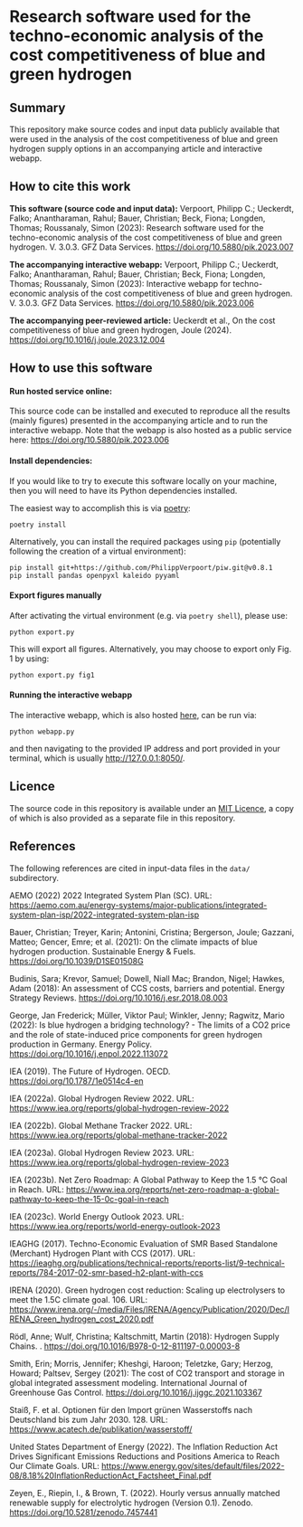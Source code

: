 # Research software used for the techno-economic analysis of the cost competitiveness of blue and green hydrogen

## Summary
This repository make source codes and input data publicly available that were used in the analysis of the cost competitiveness of blue and green hydrogen  supply options in an accompanying article and interactive webapp.

## How to cite this work

**This software (source code and input data):**
Verpoort, Philipp C.; Ueckerdt, Falko; Anantharaman, Rahul; Bauer, Christian; Beck, Fiona; Longden, Thomas; Roussanaly, Simon (2023): Research software used for the techno-economic analysis of the cost competitiveness of blue and green hydrogen. V. 3.0.3. GFZ Data Services. https://doi.org/10.5880/pik.2023.007

**The accompanying interactive webapp:**
Verpoort, Philipp C.; Ueckerdt, Falko; Anantharaman, Rahul; Bauer, Christian; Beck, Fiona; Longden, Thomas; Roussanaly, Simon (2023): Interactive webapp for techno-economic analysis of the cost competitiveness of blue and green hydrogen. V. 3.0.3. GFZ Data Services. https://doi.org/10.5880/pik.2023.006

**The accompanying peer-reviewed article:**
Ueckerdt et al., On the cost competitiveness of blue and green hydrogen, Joule (2024). https://doi.org/10.1016/j.joule.2023.12.004

## How to use this software

#### Run hosted service online:
This source code can be installed and executed to reproduce all the results (mainly figures) presented in the accompanying article and to run the interactive webapp. Note that the webapp is also hosted as a public service here: https://doi.org/10.5880/pik.2023.006

#### Install dependencies:
If you would like to try to execute this software locally on your machine, then you will need to have its Python dependencies installed.

The easiest way to accomplish this is via [poetry](https://python-poetry.org/):
```commandline
poetry install
```

Alternatively, you can install the required packages using `pip` (potentially following the creation of a virtual environment):

```commandline
pip install git+https://github.com/PhilippVerpoort/piw.git@v0.8.1
pip install pandas openpyxl kaleido pyyaml
```

#### Export figures manually
After activating the virtual environment (e.g. via `poetry shell`), please use:
```commandline
python export.py
```
This will export all figures. Alternatively, you may choose to export only Fig. 1 by using:
```commandline
python export.py fig1
```

#### Running the interactive webapp
The interactive webapp, which is also hosted [here](https://doi.org/10.5880/pik.2023.006), can be run via: 
```commandline
python webapp.py
```
and then navigating to the provided IP address and port provided in your terminal, which is usually http://127.0.0.1:8050/.


## Licence
The source code in this repository is available under an [MIT Licence](https://opensource.org/licenses/MIT), a copy of which is also provided as a separate file in this repository.


## References
The following references are cited in input-data files in the `data/` subdirectory.

AEMO (2022) 2022 Integrated System Plan (SC). URL: https://aemo.com.au/energy-systems/major-publications/integrated-system-plan-isp/2022-integrated-system-plan-isp

Bauer, Christian; Treyer, Karin; Antonini, Cristina; Bergerson, Joule; Gazzani, Matteo; Gencer, Emre; et al. (2021): On the climate impacts of blue hydrogen production. Sustainable Energy & Fuels. https://doi.org/10.1039/D1SE01508G

Budinis, Sara; Krevor, Samuel; Dowell, Niall Mac; Brandon, Nigel; Hawkes, Adam (2018): An assessment of CCS costs, barriers and potential. Energy Strategy Reviews. https://doi.org/10.1016/j.esr.2018.08.003

George, Jan Frederick; Müller, Viktor Paul; Winkler, Jenny; Ragwitz, Mario (2022): Is blue hydrogen a bridging technology? - The limits of a CO2 price and the role of state-induced price components for green hydrogen production in Germany. Energy Policy. https://doi.org/10.1016/j.enpol.2022.113072

IEA (2019). The Future of Hydrogen. OECD. https://doi.org/10.1787/1e0514c4-en

IEA (2022a). Global Hydrogen Review 2022. URL: https://www.iea.org/reports/global-hydrogen-review-2022

IEA (2022b). Global Methane Tracker 2022. URL: https://www.iea.org/reports/global-methane-tracker-2022

IEA (2023a). Global Hydrogen Review 2023. URL: https://www.iea.org/reports/global-hydrogen-review-2023

IEA (2023b). Net Zero Roadmap: A Global Pathway to Keep the 1.5 °C Goal in Reach. URL: https://www.iea.org/reports/net-zero-roadmap-a-global-pathway-to-keep-the-15-0c-goal-in-reach

IEA (2023c). World Energy Outlook 2023. URL: https://www.iea.org/reports/world-energy-outlook-2023

IEAGHG (2017). Techno-Economic Evaluation of SMR Based Standalone (Merchant) Hydrogen Plant with CCS (2017). URL: https://ieaghg.org/publications/technical-reports/reports-list/9-technical-reports/784-2017-02-smr-based-h2-plant-with-ccs

IRENA (2020). Green hydrogen cost reduction: Scaling up electrolysers to meet the 1.5C climate goal. 106. URL: https://www.irena.org/-/media/Files/IRENA/Agency/Publication/2020/Dec/IRENA_Green_hydrogen_cost_2020.pdf

Rödl, Anne; Wulf, Christina; Kaltschmitt, Martin (2018): Hydrogen Supply Chains. . https://doi.org/10.1016/B978-0-12-811197-0.00003-8

Smith, Erin; Morris, Jennifer; Kheshgi, Haroon; Teletzke, Gary; Herzog, Howard; Paltsev, Sergey (2021): The cost of CO2 transport and storage in global integrated assessment modeling. International Journal of Greenhouse Gas Control. https://doi.org/10.1016/j.ijggc.2021.103367

Staiß, F. et al. Optionen für den Import grünen Wasserstoffs nach Deutschland bis zum Jahr 2030. 128. URL: https://www.acatech.de/publikation/wasserstoff/

United States Department of Energy (2022). The Inflation Reduction Act Drives Significant Emissions Reductions and Positions America to Reach Our Climate Goals. URL: https://www.energy.gov/sites/default/files/2022-08/8.18%20InflationReductionAct_Factsheet_Final.pdf

Zeyen, E., Riepin, I., & Brown, T. (2022). Hourly versus annually matched renewable supply for electrolytic hydrogen (Version 0.1). Zenodo. https://doi.org/10.5281/zenodo.7457441
